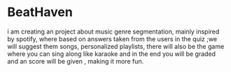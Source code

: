 # BeatHaven
 i am creating an project about music genre segmentation, mainly inspired by spotify, where based on answers taken from the users in the quiz ;we will suggest them songs, personalized playlists, there will also be the game where you can sing along like karaoke and in the end you will be graded and an score will be given , making it more fun.
